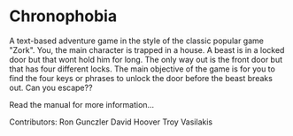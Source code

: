# Chronophobia
A text-based adventure game in the style of the classic popular game "Zork". 
You, the main character is trapped in a house. A beast is in a locked door but that wont hold him for long. 
The only way out is the front door but that has four different locks. 
The main objective of the game is for you to find the four keys or phrases to unlock the door before the beast breaks out. 
Can you escape??

Read the manual for more information...

Contributors: 
  Ron Gunczler
  David Hoover
  Troy Vasilakis
